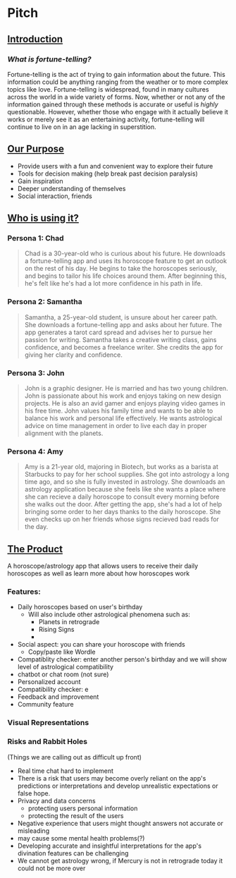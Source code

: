 # **Pitch**

## <ins>**Introduction**</inns>

### *What is fortune-telling?*
Fortune-telling is the act of trying to gain information about the future. This information could be anything ranging from the weather or to more complex topics like love. Fortune-telling is widespread, found in many cultures across the world in a wide variety of forms. Now, whether or not any of the information gained through these methods is accurate or useful is *highly* questionable. However, whether those who engage with it actually believe it works or merely see it as an entertaining activity, fortune-telling will continue to live on in an age lacking in superstition.

## <ins>**Our Purpose**</ins>
* Provide users with a fun and convenient way to explore their future
* Tools for decision making (help break past decision paralysis)
* Gain inspiration
* Deeper understanding of themselves
* Social interaction, friends

## <ins>**Who is using it?**</ins>

### Persona 1: Chad
> Chad is a 30-year-old who is curious about his future. He downloads a fortune-telling app and uses its horoscope feature to get an outlook on the rest of his day. He begins to take the horoscopes seriously, and begins to tailor his life choices around them. After beginning this, he's felt like he's had a lot more confidence in his path in life. 

### Persona 2: Samantha
> Samantha, a 25-year-old student, is unsure about her career path. She downloads a fortune-telling app and asks about her future. The app generates a tarot card spread and advises her to pursue her passion for writing. Samantha takes a creative writing class, gains confidence, and becomes a freelance writer. She credits the app for giving her clarity and confidence.

### Persona 3: John
> John is a graphic designer. He is married and has two young children. John is passionate about his work and enjoys taking on new design projects. He is also an avid gamer and enjoys playing video games in his free time. John values his family time and wants to be able to balance his work and personal life effectively. He wants astrological advice on time management in order to live each day in proper alignment with the planets.

### Persona 4: Amy  
> Amy is a 21-year old, majoring in Biotech, but works as a barista at Starbucks to pay for her school supplies. She got into astrology a long time ago, and so she is fully invested in astrology. She downloads an astrology application because she feels like she wants a place where she can recieve a daily horoscope to consult every morning before she walks out the door. After getting the app, she's had a lot of help bringing some order to her days thanks to the daily horoscope. She even checks up on her friends whose signs recieved bad reads for the day.

## <ins>**The Product**</ins>
A horoscope/astrology app that allows users to receive their daily horoscopes as well as learn more about how horoscopes work 

### **Features**:
* Daily horoscopes based on user's birthday
    * Will also include other astrological phenomena such as:
        * Planets in retrograde
        * Rising Signs
        * 
* Social aspect: you can share your horoscope with friends
  * Copy/paste like Wordle
* Compatiblity checker: enter another person's birthday and we will show level of astrological compatibility
* chatbot or chat room (not sure)
* Personalized account
* Compatibility checker: e
* Feedback and improvement
* Community feature

### **Visual Representations**  



### **Risks and Rabbit Holes**
(Things we are calling out as difficult up front)
* Real time chat hard to implement
* There is a risk that users may become overly reliant on the app's predictions or interpretations and develop unrealistic expectations or false hope. 
* Privacy and data concerns
    * protecting users personal information 
    * protecting the result of the users
* Negative experience that users might thought answers not accurate or misleading
* may cause some mental health problems(?)
* Developing accurate and insightful interpretations for the app's divination features can be challenging
*  We cannot get astrology wrong, if Mercury is not in retrograde today it could not be more over
